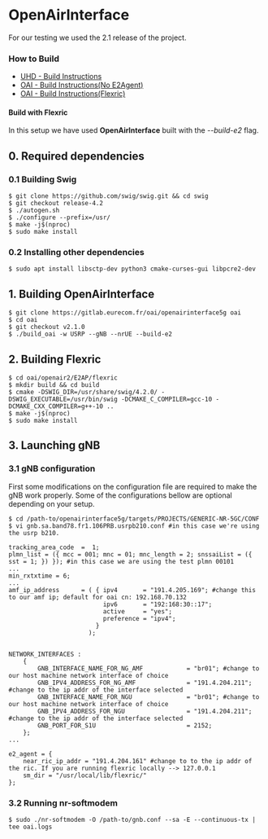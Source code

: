 # OpenAirInterface

For our testing we used the 2.1 release of the project.
### How to Build

+ [UHD - Build Instructions](https://files.ettus.com/manual/page_build_guide.html)
+ [OAI - Build Instructions(No E2Agent)](https://gitlab.eurecom.fr/oai/openairinterface5g/-/blob/develop/doc/BUILD.md)
+ [OAI - Build Instructions(Flexric)](https://gitlab.eurecom.fr/oai/openairinterface5g/-/blob/develop/openair2/E2AP/README.md)

#### Build with Flexric
In this setup we have used **OpenAirInterface** built with the _--build-e2_ flag.

## 0. Required dependencies

### 0.1 Building Swig

```shell
$ git clone https://github.com/swig/swig.git && cd swig
$ git checkout release-4.2
$ ./autogen.sh
$ ./configure --prefix=/usr/
$ make -j$(nproc)
$ sudo make install
```

### 0.2 Installing other dependencies

```shell
$ sudo apt install libsctp-dev python3 cmake-curses-gui libpcre2-dev

```
## 1. Building **OpenAirInterface**

```shell
$ git clone https://gitlab.eurecom.fr/oai/openairinterface5g oai
$ cd oai
$ git checkout v2.1.0
$ ./build_oai -w USRP --gNB --nrUE --build-e2 
```

## 2. Building Flexric

```shell
$ cd oai/openair2/E2AP/flexric
$ mkdir build && cd build
$ cmake -DSWIG_DIR=/usr/share/swig/4.2.0/ -DSWIG_EXECUTABLE=/usr/bin/swig -DCMAKE_C_COMPILER=gcc-10 -DCMAKE_CXX_COMPILER=g++-10 ..
$ make -j$(nproc)
$ sudo make install 
```

## 3. Launching gNB

### 3.1 gNB configuration

First some modifications on the configuration file are required to make the gNB work properly. Some of the configurations bellow are optional depending on your setup.

```shell
$ cd /path-to/openairinterface5g/targets/PROJECTS/GENERIC-NR-5GC/CONF
$ vi gnb.sa.band78.fr1.106PRB.usrpb210.conf #in this case we're using the usrp b210.
```

```config
tracking_area_code  =  1;
plmn_list = ({ mcc = 001; mnc = 01; mnc_length = 2; snssaiList = ({ sst = 1; }) }); #in this case we are using the test plmn 00101
...
min_rxtxtime = 6;
...
amf_ip_address      = ( { ipv4       = "191.4.205.169"; #change this to our amf ip; default for oai cn: 192.168.70.132
                          ipv6       = "192:168:30::17";
                          active     = "yes";
                          preference = "ipv4";
                        }
                      );


NETWORK_INTERFACES :
    {
        GNB_INTERFACE_NAME_FOR_NG_AMF            = "br01"; #change to our host machine network interface of choice
        GNB_IPV4_ADDRESS_FOR_NG_AMF              = "191.4.204.211"; #change to the ip addr of the interface selected 
        GNB_INTERFACE_NAME_FOR_NGU               = "br01"; #change to our host machine network interface of choice
        GNB_IPV4_ADDRESS_FOR_NGU                 = "191.4.204.211"; #change to the ip addr of the interface selected 
        GNB_PORT_FOR_S1U                         = 2152;
    };
...

e2_agent = {
    near_ric_ip_addr = "191.4.204.161" #change to to the ip addr of the ric. If you are running flexric locally --> 127.0.0.1
    sm_dir = "/usr/local/lib/flexric/"
};
```
### 3.2 Running nr-softmodem

```shell
$ sudo ./nr-softmodem -O /path-to/gnb.conf --sa -E --continuous-tx | tee oai.logs
```

